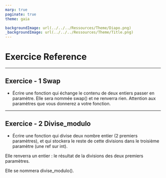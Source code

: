 ```yaml
---
marp: true
paginate: true
theme: gaia

backgroundImage: url(../../../Ressources/Theme/Diapo.png)
_backgroundImage: url(../../../Ressources/Theme/Title.png)
---
```


<link href="../../../Ressources/Theme/CSS/theme.css" rel="stylesheet">

<!-- _backgroundImage: url(../../../Ressources/Theme/Title.png) -->

# Exercice Reference

---

## Exercice - 1 Swap

- Écrire une fonction qui échange le contenu de deux entiers passer en paramètre.
    Elle sera nommée swap() et ne renverra rien.
Attention aux paramètres que vous donnerez a votre fonction.

---

## Exercice - 2 Divise_modulo

- Écrire une fonction qui divise deux nombre entier (2 premiers paramètres), et qui stockera le reste de cette divisions  dans le troisième paramètre (une ref sur int).

Elle renverra un entier : le résultat de la divisions des deux premiers paramètres. 

Elle se nommera divise_modulo().
